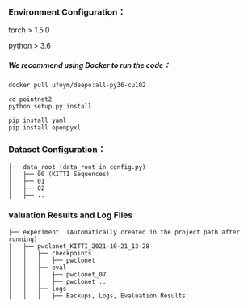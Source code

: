 ### Environment Configuration：

torch > 1.5.0  

python > 3.6

##### We recommend using Docker to run the code：

```shell
docker pull ufoym/deepo:all-py36-cu102
```


```shell
cd pointnet2
python setup.py install
```

```shell
pip install yaml
pip install openpyxl
```


### Dataset Configuration：

```
├── data_root (data_root in config.py)
│   ├── 00 (KITTI Sequences)
│   ├── 01
│   ├── 02
│   ├── ..
```



### valuation Results and Log Files

```
├── experiment  (Automatically created in the project path after running)
│   ├── pwclonet_KITTI_2021-10-21_13-28 
│   │   ├── checkpoints
│   │   │   ├── pwclonet
│   │   ├── eval
│   │   │   ├── pwclonet_07
│   │   │   ├── pwclonet_..
│   │   ├── logs
│   │   │   ├── Backups, Logs, Evaluation Results
```

